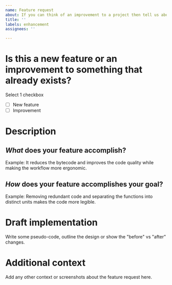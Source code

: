 ```yaml
---
name: Feature request
about: If you can think of an improvement to a project then tell us about it!
title: ''
labels: enhancement
assignees: ''

---
```


# Is this a new feature or an improvement to something that already exists?
Select 1 checkbox
- [ ] New feature
- [ ] Improvement

# Description

## _What_ does your feature accomplish?
Example: It reduces the bytecode and improves the code quality while making the workflow more ergonomic.

## _How_ does your feature accomplishes your goal?
Example: Removing redundant code and separating the functions into distinct units makes the code more legible.

# Draft implementation
Write some pseudo-code, outline the design or show the "before" vs "after" changes.

# Additional context
Add any other context or screenshots about the feature request here.
